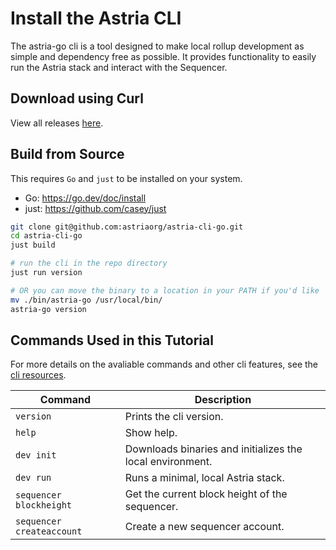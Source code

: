 # Install the Astria CLI

The astria-go cli is a tool designed to make local rollup development as simple and dependency free as possible. It provides functionality to easily run the Astria stack and interact with the Sequencer.

## Download using Curl

<!--@include: ../../components/_astria-go-cli-install.md-->

View all releases [here](https://github.com/astriaorg/astria-cli-go/releases).

## Build from Source

This requires `Go` and `just` to be installed on your system.

- Go: <https://go.dev/doc/install>
- just: <https://github.com/casey/just>

```bash
git clone git@github.com:astriaorg/astria-cli-go.git
cd astria-cli-go
just build

# run the cli in the repo directory
just run version

# OR you can move the binary to a location in your PATH if you'd like
mv ./bin/astria-go /usr/local/bin/
astria-go version
```

## Commands Used in this Tutorial

For more details on the avaliable commands and other cli features, see the
[cli resources](../references/astria-go/cli-commands.md).

| Command                   | Description                                               |
|---------------------------|-----------------------------------------------------------|
| `version`                 | Prints the cli version.                                   |
| `help`                    | Show help.                                                |
| `dev init`                | Downloads binaries and initializes the local environment. |
| `dev run`                 | Runs a minimal, local Astria stack.                       |
| `sequencer blockheight`   | Get the current block height of the sequencer.            |
| `sequencer createaccount` | Create a new sequencer account.                           |
